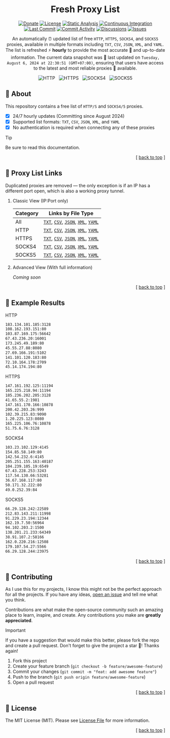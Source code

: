 [donate::shield]: https://img.shields.io/badge/Donate-Saweria-orange.svg
[donate::url]: https://saweria.co/azisalvriyanto
[contributors::shield]: https://img.shields.io/github/contributors/0x1337fy/fresh-proxy-list?style=flat
[contributors::url]: https://github.com/0x1337fy/fresh-proxy-list/graphs/contributors
[license::shield]: https://img.shields.io/badge/License-MIT-4b9081?style=flat
[license::url]: https://github.com/0x1337fy/fresh-proxy-list/blob/HEAD/LICENSE.md
[watchers::shield]: https://img.shields.io/github/watchers/0x1337fy/fresh-proxy-list?style=flat&logo=github&label=Watchers
[watchers::url]: https://github.com/0x1337fy/fresh-proxy-list/watchers
[stars::shield]: https://img.shields.io/github/stars/0x1337fy/fresh-proxy-list?style=flat&logo=github&label=Stars
[stars::url]: https://github.com/0x1337fy/fresh-proxy-list/stargazers
[forks::shield]: https://img.shields.io/github/forks/0x1337fy/fresh-proxy-list?style=flat&logo=github&label=Forks
[forks::url]: https://github.com/0x1337fy/fresh-proxy-list/network/members
[continuous-integration::shield]: https://github.com/0x1337fy/fresh-proxy-list/actions/workflows/continuous-integration.yml/badge.svg
[continuous-integration::url]: https://github.com/0x1337fy/fresh-proxy-list/actions/workflows/continuous-integration.yml
[static-analysis::shield]: https://github.com/0x1337fy/fresh-proxy-list/actions/workflows/static-analysis.yml/badge.svg
[static-analysis::url]: https://github.com/0x1337fy/fresh-proxy-list/actions/workflows/static-analysis.yml
[last-commit::shield]: https://img.shields.io/github/last-commit/0x1337fy/fresh-proxy-list?style=flat&logo=github&label=last+update
[last-commit::url]: https://github.com/0x1337fy/fresh-proxy-list/activity?ref=archive
[commit-activity::shield]: https://img.shields.io/github/commit-activity/w/0x1337fy/fresh-proxy-list?style=flat&logo=github
[commit-activity::url]: https://github.com/0x1337fy/fresh-proxy-list/commits/archive
[discussions::shield]: https://img.shields.io/github/discussions/0x1337fy/fresh-proxy-list?style=flat&logo=github
[discussions::url]: https://github.com/0x1337fy/fresh-proxy-list/discussions
[issues::shield]: https://img.shields.io/github/issues/0x1337fy/fresh-proxy-list?style=flat&logo=github
[issues::url]: https://github.com/0x1337fy/fresh-proxy-list/issues

<div id="readme-top" align="center">

<h1> Fresh Proxy List</h1>

[![Donate][donate::shield]][donate::url]
[![License][license::shield]][license::url]
[![Static Analysis][static-analysis::shield]][static-analysis::url]
[![Continuous Integration][continuous-integration::shield]][continuous-integration::url]
</br>
[![Last Commit][last-commit::shield]][last-commit::url]
[![Commit Activity][commit-activity::shield]][commit-activity::url]
[![Discussions][discussions::shield]][discussions::url]
[![Issues][issues::shield]][issues::url]

An automatically ⏰ updated list of free `HTTP`, `HTTPS`, `SOCKS4`, and `SOCKS5` proxies, available in multiple formats including `TXT`, `CSV`, `JSON`, `XML`, and `YAML`. The list is refreshed ⚡ **hourly** to provide the most accurate 🎯 and up-to-date information. The current data snapshot was 🚀 last updated on `Tuesday, August 6, 2024 at 22:30:51 (GMT+07:00)`, ensuring that users have access to the latest and most reliable proxies 🍃 available.

<picture>
  <img alt="HTTP" src="https://img.shields.io/badge/HTTP-64236-4b9081?style=social&logo=adminer" />
</picture>
&nbsp;
<picture>
  <img alt="HTTPS" src="https://img.shields.io/badge/HTTPS-16093-4b9081?style=social&logo=adminer" />
</picture>
&nbsp;
<picture>
  <img alt="SOCKS4" src="https://img.shields.io/badge/SOCKS4-21084-4b9081?style=social&logo=adminer" />
</picture>
&nbsp;
<picture>
  <img alt="SOCKS5" src="https://img.shields.io/badge/SOCKS5-39902-4b9081?style=social&logo=adminer" />
</picture>

</div>

## 📃 About

This repository contains a free list of `HTTP/S` and `SOCKS4/5` proxies.

- [x] 24/7 hourly updates (Committing since August 2024)
- [x] Supported list formats: `TXT`, `CSV`, `JSON`, `XML`, and `YAML`
- [x] No authentication is required when connecting any of these proxies

> [!TIP]
> Be sure to read this documentation.

<p align="right">[ <a href="#readme-top">back to top</a> ]</p>

## 🔗 Proxy List Links

Duplicated proxies are removed — the only exception is if an IP has a different port open, which is also a working proxy tunnel.

1.  Classic View (IP:Port only)

    | Category | Links by File Type                                                                                                                                                                                                                                                                                                                                                                                                                                                                                                                              |
    | -------- | ----------------------------------------------------------------------------------------------------------------------------------------------------------------------------------------------------------------------------------------------------------------------------------------------------------------------------------------------------------------------------------------------------------------------------------------------------------------------------------------------------------------------------------------------- |
    | All      | [`TXT`](https://raw.githubusercontent.com/0x1337fy/fresh-proxy-list/archive/storage/classic/all.txt), [`CSV`](https://raw.githubusercontent.com/0x1337fy/fresh-proxy-list/archive/storage/classic/all.csv), [`JSON`](https://raw.githubusercontent.com/0x1337fy/fresh-proxy-list/archive/storage/classic/all.json), [`XML`](https://raw.githubusercontent.com/0x1337fy/fresh-proxy-list/archive/storage/classic/all.xml), [`YAML`](https://raw.githubusercontent.com/0x1337fy/fresh-proxy-list/archive/storage/classic/all.yaml)                |
    | HTTP     | [`TXT`](https://raw.githubusercontent.com/0x1337fy/fresh-proxy-list/archive/storage/classic/http.txt), [`CSV`](https://raw.githubusercontent.com/0x1337fy/fresh-proxy-list/archive/storage/classic/http.csv), [`JSON`](https://raw.githubusercontent.com/0x1337fy/fresh-proxy-list/archive/storage/classic/http.json), [`XML`](https://raw.githubusercontent.com/0x1337fy/fresh-proxy-list/archive/storage/classic/http.xml), [`YAML`](https://raw.githubusercontent.com/0x1337fy/fresh-proxy-list/archive/storage/classic/http.yaml)           |
    | HTTPS    | [`TXT`](https://raw.githubusercontent.com/0x1337fy/fresh-proxy-list/archive/storage/classic/https.txt), [`CSV`](https://raw.githubusercontent.com/0x1337fy/fresh-proxy-list/archive/storage/classic/https.csv), [`JSON`](https://raw.githubusercontent.com/0x1337fy/fresh-proxy-list/archive/storage/classic/https.json), [`XML`](https://raw.githubusercontent.com/0x1337fy/fresh-proxy-list/archive/storage/classic/https.xml), [`YAML`](https://raw.githubusercontent.com/0x1337fy/fresh-proxy-list/archive/storage/classic/https.yaml)      |
    | SOCKS4   | [`TXT`](https://raw.githubusercontent.com/0x1337fy/fresh-proxy-list/archive/storage/classic/socks4.txt), [`CSV`](https://raw.githubusercontent.com/0x1337fy/fresh-proxy-list/archive/storage/classic/socks4.csv), [`JSON`](https://raw.githubusercontent.com/0x1337fy/fresh-proxy-list/archive/storage/classic/socks4.json), [`XML`](https://raw.githubusercontent.com/0x1337fy/fresh-proxy-list/archive/storage/classic/socks4.xml), [`YAML`](https://raw.githubusercontent.com/0x1337fy/fresh-proxy-list/archive/storage/classic/socks4.yaml) |
    | SOCKS5   | [`TXT`](https://raw.githubusercontent.com/0x1337fy/fresh-proxy-list/archive/storage/classic/socks5.txt), [`CSV`](https://raw.githubusercontent.com/0x1337fy/fresh-proxy-list/archive/storage/classic/socks5.csv), [`JSON`](https://raw.githubusercontent.com/0x1337fy/fresh-proxy-list/archive/storage/classic/socks5.json), [`XML`](https://raw.githubusercontent.com/0x1337fy/fresh-proxy-list/archive/storage/classic/socks5.xml), [`YAML`](https://raw.githubusercontent.com/0x1337fy/fresh-proxy-list/archive/storage/classic/socks5.yaml) |

2.  Advanced View (With full information)

    _Coming soon_

<p align="right">[ <a href="#readme-top">back to top</a> ]</p>

## 🎁 Example Results

HTTP

```txt
183.134.101.185:3128
108.162.193.151:80
103.87.169.175:56642
67.43.236.20:16001
173.245.49.189:80
45.55.27.88:8080
27.69.166.191:5102
141.101.120.183:80
72.10.164.178:2709
45.14.174.194:80

```

HTTPS

```txt
147.161.192.125:11194
165.225.218.94:11194
185.236.202.205:3128
41.65.55.2:1981
147.161.170.166:10878
200.42.203.26:999
102.39.215.83:9090
1.20.225.123:8080
165.225.106.76:10878
51.75.6.76:3128

```

SOCKS4

```txt
103.23.102.129:4145
154.85.58.149:80
142.54.232.6:4145
205.251.155.163:40187
104.239.105.19:6549
67.43.228.253:3243
117.54.130.66:53281
36.67.168.117:80
50.171.32.222:80
49.0.252.39:84

```

SOCKS5

```txt
66.29.128.242:22589
212.83.143.211:11998
91.229.23.194:12344
162.19.7.50:56964
94.102.203.2:1500
138.201.21.233:64349
38.91.107.2:58166
162.0.220.216:12508
179.107.54.27:5566
66.29.128.244:23975

```

<p align="right">[ <a href="#readme-top">back to top</a> ]</p>

## 👥 Contributing

As I use this for my projects, I know this might not be the perfect approach for all the projects.
If you have any ideas, [open an issue](https://github.com/0x1337fy/fresh-proxy-list/issues/new) and tell me what you think.

Contributions are what make the open-source community such an amazing place to learn, inspire, and create. Any contributions you make are **greatly appreciated**.

> [!IMPORTANT]
> If you have a suggestion that would make this better, please fork the repo and create a pull request. Don't forget to give the project a star 🌟! Thanks again!
>
> 1. Fork this project
> 2. Create your feature branch (`git checkout -b feature/awesome-feature`)
> 3. Commit your changes (`git commit -m "feat: add awesome feature"`)
> 4. Push to the branch (`git push origin feature/awesome-feature`)
> 5. Open a pull request

<p align="right">[ <a href="#readme-top">back to top</a> ]</p>

## 📜 License

The MIT License (MIT). Please see [License File](LICENSE.md) for more information.

<p align="right">[ <a href="#readme-top">back to top</a> ]</p>
